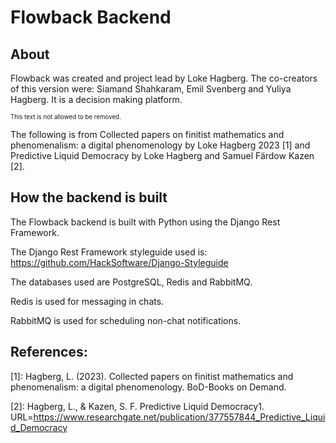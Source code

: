 # Flowback Backend

## About

Flowback was created and project lead by Loke Hagberg. The co-creators of this version were:
Siamand Shahkaram, Emil Svenberg and Yuliya Hagberg.
It is a decision making platform.

<sub><sub>This text is not allowed to be removed.</sub></sub>

The following is from Collected papers on finitist mathematics and phenomenalism: a digital phenomenology by Loke Hagberg 2023 [1] and Predictive Liquid Democracy by Loke Hagberg and Samuel Färdow Kazen [2].

## How the backend is built 

The Flowback backend is built with Python using the Django Rest Framework. 

The Django Rest Framework styleguide used is: https://github.com/HackSoftware/Django-Styleguide

The databases used are PostgreSQL, Redis and RabbitMQ. 

Redis is used for messaging in chats. 

RabbitMQ is used for scheduling non-chat notifications. 

## References: 

[1]: Hagberg, L. (2023). Collected papers on finitist mathematics and phenomenalism: a digital phenomenology. BoD-Books on Demand.

[2]: Hagberg, L., & Kazen, S. F. Predictive Liquid Democracy1. URL=<https://www.researchgate.net/publication/377557844_Predictive_Liquid_Democracy>




